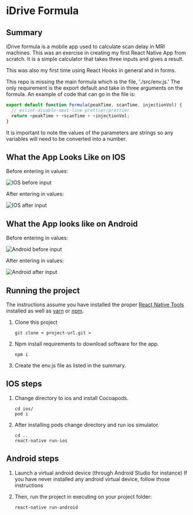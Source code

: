 # iDrive Formula
 
## Summary

iDrive formula is a mobile app used to calculate scan delay in MRI machines. This was an exercise in creating my first React Native App from scratch. It is a simple calculator that takes three inputs and gives a result.
 
This was also my first time using React Hooks in general and in forms. 
 
 
This repo is missing the main formula which is the file, './src/env.js.' The only requirement is the export default and take in three arguments on the formula. An example of code that can go in the file is: 
```javascript
export default function Formula(peakTime, scanTime, injectionVol) {
  // eslint-disable-next-line prettier/prettier
  return +peakTime + +scanTime + +injectionVol;
}
```
It is important to note the values of the parameters are strings so any variables will need to be converted into a number.

## What the App Looks Like on IOS
Before entering in values:

![IOS before input](/src/images/AndroidBefore.png)

After entering in values:

![IOS after input](/src/images/AndroidAfter.png)


## What the App looks like on Android
Before entering in values:

![Android before input](/src/images/IOSBefore.png)

After entering in values:

![Android after input](/src/images/IOSAfter.png)


## Running the project
The instructions assume you have installed the proper [React Native Tools](https://facebook.github.io/react-native/docs/getting-started) installed as well as [yarn](https://yarnpkg.com/lang/en/docs/install/#mac-stable) or [npm](https://www.google.com/search?q=npm+installation+instuctions&oq=npm+installation+instuctions&aqs=chrome..69i57j33.4406j0j4&sourceid=chrome&ie=UTF-8).
 
 
1. Clone this project
    ```
    git clone < project-url.git >
    ```
 
2.  Npm install requirements to download software for the app.
    ```
    npm i
    ```
3. Create the env.js file as listed in the summary.

## IOS steps
1. Change directory to ios and install Cocoapods.
    ```
    cd ios/
    pod i
    ```
 
2. After installing pods change directory and run ios simulator.
    ```
    cd ..
    react-native run-ios
    ```

 
## Android steps
1. Launch a virtual android device (through Android Studio for instance)
    If you have never installed any android virtual device, follow those instructions
 
2. Then, run the project in executing on your project folder:
    ```
    react-native run-android
    ```



 


